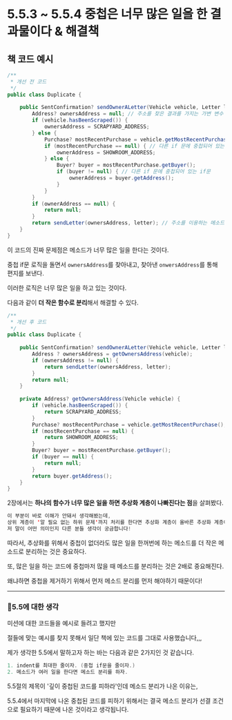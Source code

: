 # 5.5.3 ~ 5.5.4 중첩은 너무 많은 일을 한 결과물이다 & 해결책

## 책 코드 예시
```java
/**
 * 개선 전 코드
 */
public class Duplicate {
    
    public SentConfirmation? sendOwnerALetter(Vehicle vehicle, Letter letter) {
        Address? ownersAddress = null; // 주소를 찾은 결과를 가지는 가변 변수
        if (vehicle.hasBeenScraped()) {
            ownersAddress = SCRAPYARD_ADDRESS;
        } else {
            Purchase? mostRecentPurchase = vehicle.getMostRecentPurchase();
            if (mostRecentPurchase == null) { // 다른 if 문에 중첩되어 있는 if문
                ownerAddress = SHOWROOM_ADDRESS;
            } else {
                Buyer? buyer = mostRecentPurchase.getBuyer();
                if (buyer != null) { // 다른 if 문에 중첩되어 있는 if문
                    ownerAddress = buyer.getAddress();
                }
            }
        }
        if (ownerAddress == null) {
            return null;
        }
        return sendLetter(ownersAddress, letter); // 주소를 이용하는 메소드
    }
}
```

이 코드의 진짜 문제점은 메소드가 너무 많은 일을 한다는 것이다.

중첩 if문 로직을 돌면서 `ownersAddress`를 찾아내고, 찾아낸 `onwersAddress`를 통해 편지를 보낸다.

이러한 로직은 너무 많은 일을 하고 있는 것이다.

다음과 같이 **더 작은 함수로 분리**해서 해결할 수 있다.

```java
/**
 * 개선 후 코드
 */
public class Duplicate {
    
    public SentConfirmation? sendOwnerALetter(Vehicle vehicle, Letter letter) {
        Address ? ownersAddress = getOwnersAddress(vehicle);
        if (ownersAddress != null) {
            return sendLetter(ownersAddress, letter);
        }
        return null;
    }
    
    private Address? getOwnersAddress(Vehicle vehicle) {
        if (vehicle.hasBeenScraped()) {
            return SCRAPYARD_ADDRESS;
        }
        Purchase? mostRecentPurchase = vehicle.getMostRecentPurchase();
        if (mostRecentPurchase == null) {
            return SHOWROOM_ADDRESS;
        }
        Buyer? buyer = mostRecentPurchase.getBuyer();
        if (buyer == null) {
            return null;
        }
        return buyer.getAddress();
    }
}
```
2장에서는 **하나의 함수가 너무 많은 일을 하면 추상화 계층이 나빠진다는 점**을 살펴봤다.
```java
이 부분이 바로 이해가 안돼서 생각해봤는데, 
상위 계층이 '알 필요 없는 하위 문제'까지 처리를 한다면 추상화 계층이 올바른 추상화 계층이 되지 않는다. 로 이해했는데,
저 말이 어떤 의미인지 다른 분들 생각이 궁금합니다!
```

따라서, 추상화를 위해서 중첩이 없더라도 많은 일을 한꺼번에 하는 메소드를 더 작은 메소드로 분리하는 것은 중요하다.

또, 많은 일을 하는 코드에 중첩마저 많을 때 메소드를 분리하는 것은 2배로 중요해진다.

왜냐하면 중첩을 제거하기 위해서 먼저 메소드 분리를 먼저 해야하기 때문이다!

---

### 🎯5.5에 대한 생각

미션에 대한 코드들을 예시로 들려고 했지만 

절들에 맞는 예시를 찾지 못해서 일단 책에 있는 코드를 그대로 사용했습니다,,,

제가 생각한 5.5에서 말하고자 하는 바는 다음과 같은 2가지인 것 같습니다.
```java
1. indent를 최대한 줄이자. (중첩 if문을 줄이자.)
2. 메소드가 여러 일을 한다면 메소드 분리를 하자.
```

5.5절의 제목이 '깊이 중첩된 코드를 피하라'인데 메소드 분리가 나온 이유는,

5.5.4에서 마지막에 나온 중첩된 코드를 피하기 위해서는 결국 메소드 분리가 선결 조건으로 필요하기 때문에 나온 것이라고 생각됩니다.
